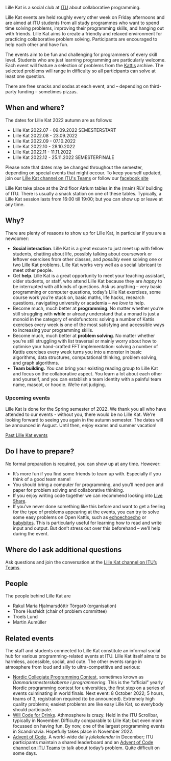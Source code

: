 Lille Kat is a social club at [ITU](https://www.itu.dk) about collaborative programming.

Lille Kat events are held roughly every other week on Friday afternoons and are aimed at ITU students from all study programmes who want to spend time solving problems, improving their programming skills, and hanging out with friends. Lille Kat aims to create a friendly and relaxed environment for practicing collaborative problem solving. 
Participants are encouraged to help each other and have fun.

The events aim to be fun and challenging for programmers of every skill level.
Students who are just learning programming are particularly welcome.
Each event will feature a selection of problems from the [Kattis](https://open.kattis.com ) archive. The selected problems will range in difficulty so all participants can solve at least one question.

There are free snacks and sodas at each event, and – depending on third-party funding – sometimes pizzas.


## When and where?
The dates for Lille Kat 2022 autumn are as follows:
- Lille Kat 2022.07 - 09.09.2022 SEMESTERSTART
- Lille Kat 2022.08 - 23.09.2022
- Lille Kat 2022.09 - 07.10.2022
- Lille Kat 2022.10 - 28.10.2022
- Lille Kat 2022.11 - 11.11.2022
- Lille Kat 2022.12 - 25.11.2022 SEMESTERFINALE

Please note that dates may be changed throughout the semester,
depending on special events that might occour. To keep yourself updated,
join our [Lille Kat channel on ITU's Teams](https://teams.microsoft.com/l/team/19%3a3f1ac4a2adf040f1892cfe2ec12006c1%40thread.tacv2/conversations?groupId=f8d37a29-5c53-44fd-b2c9-bed005d1aee9&tenantId=bea229b6-7a08-4086-b44c-71f57f716bdb) or follow our [facebook site](https://www.facebook.com/LilleKatITU)

Lille Kat take place at the 2nd floor Atrium tables in the (main) RLV building of ITU.
There is usually a snack station on one of these tables.
Typically, a Lille Kat session lasts from 16:00 till 19:00; but you can show up or leave at any time.

## Why?

There are plenty of reasons to show up for Lille Kat, in particular if you are a newcomer:

- **Social interaction**. Lille Kat is a great excuse to just meet up with fellow students, chatting about life, possibly talking about coursework or leftover exercises from other classes, and _possibly_ even solving one or two Lille Kat problems.
Lille Kat works very well as a social lubricant to meet other people.
- Get **help**. Lille Kat is a great opportunity to meet your teaching assistant, older students, or staff, who attend Lille Kat because they are _happy_ to be interrupted with all kinds of questions. Ask us anything – very basic programming or computer questions, today’s Lille Kat exercises, some course work you’re stuck on, basic maths, life hacks, research questions, navigating university or academia – we _love_ to help.
- Become much, much better at **programming**. No matter whether you’re still struggling with **while** or already understand that a monad is just a monoid in the category of endofunctors: solving a number of Kattis exercises every week is one of the most satisfying and accessible ways to increasing your programming skills.
- Become much, much better at **problem solving**. No matter whether you’re still struggling with list traversal or mainly worry about how to optimise your hand-crafted FFT implementation: solving a number of Kattis exercises every week turns you into a monster in basic algorithms, data structures, computational thinking, problem solving, and graph algorithms.
- **Team building.** You can bring your existing reading group to Lille Kat and focus on the collaborative aspect. You learn a lot about each other and yourself, and you can establish a team identity with a painful team name, mascot, or hoodie. We’re not judging.

### Upcoming events

Lille Kat is done for the Spring semester of 2022. We thank you all who have attended to our events - without you, there would be no Lille Kat.
We're looking forward to seeing you again in the autumn semester. The dates will be announced in August. Until then, enjoy exams and summer vacation!

[Past Lille Kat events](pastevents.md)

## Do I have to prepare?

No formal preparation is required, you can show up at any time.
However:

- It’s more fun if you find some friends to team up with. Especially if you think of a good team name!
- You should bring a computer for programming, and you’ll need pen and paper for problem solving and collaborative thinking.
- If you enjoy writing code together we can recommend looking into [Live Share](https://visualstudio.microsoft.com/services/live-share/).
- If you’ve never done something like this before and want to get a feeling for the type of problems appearing at the events, you can try to solve some easy problems on Open Kattis, such as [echoechoecho](https://open.kattis.com/problems/echoechoecho) or [babybites](https://open.kattis.com/problems/babybites). This is particularly useful for learning how to read and write input and output. But don’t stress out over this beforehand – we’ll help during the event. 

## Where do I ask additional questions

Ask questions and join the conversation at the [Lille Kat channel on ITU’s Teams](https://teams.microsoft.com/l/team/19%3a3f1ac4a2adf040f1892cfe2ec12006c1%40thread.tacv2/conversations?groupId=f8d37a29-5c53-44fd-b2c9-bed005d1aee9&tenantId=bea229b6-7a08-4086-b44c-71f57f716bdb).

## People

The people behind Lille Kat are

- Rakul Maria Hjalmarsdóttir Tórgarð (organisation)
- Thore Husfeldt (chair of problem committee)
- Troels Lund
- Martin Aumüller

## Related events

The staff and students connected to Lille Kat constitute an informal social hub for various programming-related events at ITU. 
Lille Kat itself aims to be harmless, accessible, social, and cute.
The other events range in atmosphere from loud and silly to ultra-competitive and serious:

* [Nordic Collegiate Programming Contest](https://nordic.icpc.io), sometimes known as _Danmarksmesterskaberne i programmering_. 
This is the “official” yearly Nordic programming contest for universities, the first step on a series of events culminating in world finals. Next event: 8 October 2022; 5 hours, teams of 3, registration required (to be announced). Extremely high quality problems; easiest problems are like easy Lille Kat, so everybody should participate.
* [Will Code for Drinks](https://thorehusfeldt.github.io/wcfd/). Athmosphere is crazy. Held in the ITU Scrollbar, typically in November. Difficulty comparable to Lille Kat; but even more focussed on having fun. By now, one of the largest programming events in Scandinavia.
Hopefully takes place in November 2022.
* [Advent of Code](https://adventofcode.com). A world-wide daily _julekalender_ in December; ITU participants maintain a shared leaderboard and an [Advent of Code channel on ITU Teams](https://teams.microsoft.com/l/channel/19%3a35ac58a2e8344a80b326c01f3fab6ded%40thread.tacv2/Advent%2520of%2520Code?groupId=f8d37a29-5c53-44fd-b2c9-bed005d1aee9&tenantId=bea229b6-7a08-4086-b44c-71f57f716bdb) to talk about today’s problem. Quite difficult on some days.

